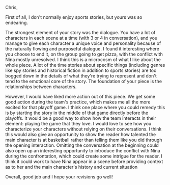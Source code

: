 Chris,

First of all, I don't normally enjoy sports stories, but yours was so endearing.

The strongest element of your story was the dialogue. You have a lot of characters in each scene at a time (with 3 or 4 in conversation), and you manage to give each character a unique voice and personality because of the naturally flowing and purposeful dialogue. I found it interesting where you choose to end it, on the group going to get pizza, with the conflict with Nina mostly unresolved. I think this is a microcosm of what I like about the whole piece. A lot of the time stories about specific things (including genres like spy stories and historical fiction in addition to sports stories) are too bogged down in the details of what they're trying to represent and don't tend to the emotional core of the story. The foundation of your piece is the relationships between characters.

However, I would have liked more action out of this piece. We get some good action during the team's practice, which makes me all the more excited for that playoff game. I think one place where you could remedy this is by starting the story in the middle of that game directly before the playoffs. It would be a good way to show how the team interacts in their element: playing the game that they love. I would love to see how you characterize your characters without relying on their conversations. I think this would also give an opportunity to show the reader how talented the main character is at basketball rather than telling them like you did through the opening interaction. Omitting the conversation at the beginning could also open up an interesting opportunity to introduce the conflict with Nina during the confrontation, which could create some intrigue for the reader. I think it could work to have Nina appear in a scene before providing context as to her and the main character's history and current situation

Overall, good job and I hope your revisions go well!
